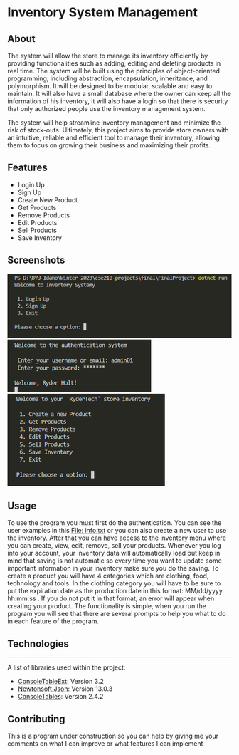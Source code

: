 # Inventory System Management

## About
The system will allow the store to manage its inventory efficiently by providing functionalities such as adding, editing and deleting products in real time. The system will be built using the principles of object-oriented programming, including abstraction, encapsulation, inheritance, and polymorphism. It will be designed to be modular, scalable and easy to maintain. It will also have a small database where the owner can keep all the information of his inventory, it will also have a login so that there is security that only authorized people use the inventory management system.

The system will help streamline inventory management and minimize the risk of stock-outs. Ultimately, this project aims to provide store owners with an intuitive, reliable and efficient tool to manage their inventory, allowing them to focus on growing their business and maximizing their profits.

## Features
* Login Up
* Sign Up
* Create New Product
* Get Products
* Remove Products
* Edit Products
* Sell Products
* Save Inventory

## Screenshots
![Authentication](images/Login.png)
![Login](images/Login_2.png)
![Main Menu](images/Main_menu.png)

## Usage
To use the program you must first do the authentication. You can see the user examples in this [File: info.txt](info.txt) or you can also create a new user to use the inventory.
After that you can have access to the inventory menu where you can create, view, edit, remove, sell your products. Whenever you log into your account, your inventory data will automatically load but keep in mind that saving is not automatic so every time you want to update some important information in your inventory make sure you do the saving.
To create a product you will have 4 categories which are clothing, food, technology and tools.
In the clothing category you will have to be sure to put the expiration date as the production date in this format: MM/dd/yyyy hh:mm:ss . If you do not put it in that format, an error will appear when creating your product.
The functionality is simple, when you run the program you will see that there are several prompts to help you what to do in each feature of the program.

## Technologies
***
A list of libraries used within the project:
* [ConsoleTableExt](ConsoleTableExt): Version 3.2 
* [Newtonsoft.Json](Newtonsoft.Json): Version 13.0.3
* [ConsoleTables](ConsoleTables): Version 2.4.2

## Contributing
This is a program under construction so you can help by giving me your comments on what I can improve or what features I can implement

